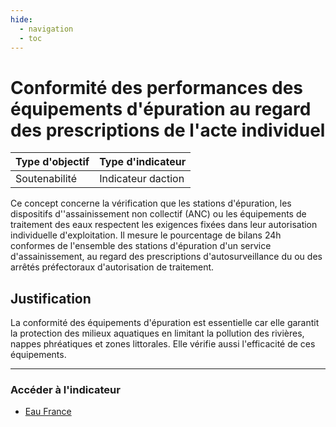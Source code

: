 ```yaml
---
hide:
  - navigation
  - toc
---
```


# Conformité des performances des équipements d'épuration au regard des prescriptions de l'acte individuel   


|Type d'objectif|Type d'indicateur|
|--|--|
|Soutenabilité|Indicateur daction|

Ce  concept  concerne  la  vérification  que  les  stations  d'épuration, les dispositifs d''assainissement  non  collectif  (ANC)  ou  les  équipements  de  traitement  des  eaux respectent  les  exigences  fixées  dans  leur  autorisation  individuelle  d'exploitation. Il mesure  le  pourcentage  de  bilans  24h conformes  de  l'ensemble  des  stations d'épuration  d'un  service  d'assainissement,  au  regard  des  prescriptions d'autosurveillance du ou des arrêtés préfectoraux d'autorisation de traitement.

## Justification

La  conformité  des  équipements  d'épuration  est  essentielle  car  elle  garantit  la protection  des  milieux  aquatiques  en  limitant  la  pollution  des  rivières,  nappes phréatiques et zones littorales. Elle vérifie aussi l'efficacité de ces équipements.  

---

### Accéder à l'indicateur

- [Eau France](https://www.services.eaufrance.fr/indicateurs/P254.3)











































